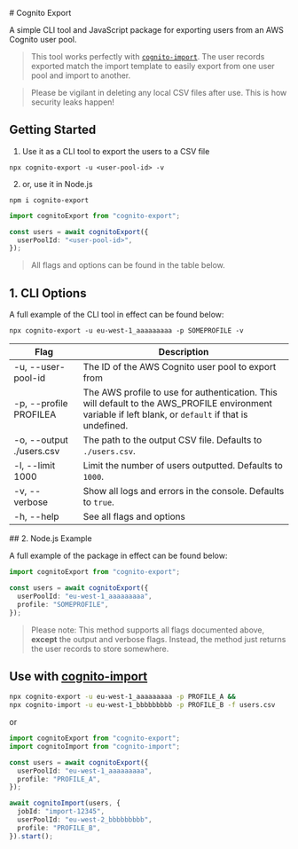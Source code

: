 # Cognito Export

A simple CLI tool and JavaScript package for exporting users from an AWS Cognito user pool.

> This tool works perfectly with [`cognito-import`](#use-with-cognito-import). The user records exported match the import template to easily export from one user pool and import to another.

> Please be vigilant in deleting any local CSV files after use. This is how security leaks happen!

## Getting Started

1. Use it as a CLI tool to export the users to a CSV file

`npx cognito-export -u <user-pool-id> -v`

2. or, use it in Node.js

`npm i cognito-export`

```typescript
import cognitoExport from "cognito-export";

const users = await cognitoExport({
  userPoolId: "<user-pool-id>",
});
```

> All flags and options can be found in the table below.

## 1. CLI Options

A full example of the CLI tool in effect can be found below:

`npx cognito-export -u eu-west-1_aaaaaaaaa -p SOMEPROFILE -v`

| Flag                              | Description                                                                                                                                            |
| --------------------------------- | ------------------------------------------------------------------------------------------------------------------------------------------------------ |
| -u, --user-pool-id <user-pool-id> | The ID of the AWS Cognito user pool to export from                                                                                                     |
| -p, --profile PROFILEA            | The AWS profile to use for authentication. This will default to the AWS_PROFILE environment variable if left blank, or `default` if that is undefined. |
| -o, --output ./users.csv          | The path to the output CSV file. Defaults to `./users.csv`.                                                                                            |
| -l, --limit 1000                  | Limit the number of users outputted. Defaults to `1000`.                                                                                               |
| -v, --verbose                     | Show all logs and errors in the console. Defaults to `true`.                                                                                           |
| -h, --help                        | See all flags and options                                                                                                                              |

## 2. Node.js Example

A full example of the package in effect can be found below:

```typescript
import cognitoExport from "cognito-export";

const users = await cognitoExport({
  userPoolId: "eu-west-1_aaaaaaaaa",
  profile: "SOMEPROFILE",
});
```

> Please note: This method supports all flags documented above, **except** the output and verbose flags. Instead, the method just returns the user records to store somewhere.

## Use with [cognito-import](../cognito-import/)

```bash
npx cognito-export -u eu-west-1_aaaaaaaaa -p PROFILE_A &&
npx cognito-import -u eu-west-1_bbbbbbbbb -p PROFILE_B -f users.csv
```

or

```typescript
import cognitoExport from "cognito-export";
import cognitoImport from "cognito-import";

const users = await cognitoExport({
  userPoolId: "eu-west-1_aaaaaaaaa",
  profile: "PROFILE_A",
});

await cognitoImport(users, {
  jobId: "import-12345",
  userPoolId: "eu-west-2_bbbbbbbbb",
  profile: "PROFILE_B",
}).start();
```
